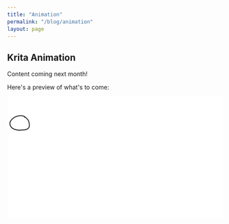```yaml
---
title: "Animation"
permalink: "/blog/animation"
layout: page
---
```


## Krita Animation

Content coming next month!

Here's a preview of what's to come:

![Krita Animation](../assets/images/first_animation.gif)
